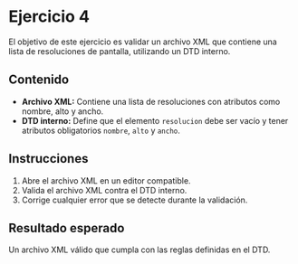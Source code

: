 # Ejercicio 4

El objetivo de este ejercicio es validar un archivo XML que contiene una lista de resoluciones de pantalla, utilizando un DTD interno.

## Contenido

- **Archivo XML:** Contiene una lista de resoluciones con atributos como nombre, alto y ancho.
- **DTD interno:** Define que el elemento `resolucion` debe ser vacío y tener atributos obligatorios `nombre`, `alto` y `ancho`.

## Instrucciones

1. Abre el archivo XML en un editor compatible.
2. Valida el archivo XML contra el DTD interno.
3. Corrige cualquier error que se detecte durante la validación.

## Resultado esperado

Un archivo XML válido que cumpla con las reglas definidas en el DTD.
